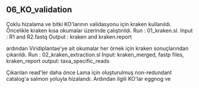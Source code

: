 ## 06_KO_validation

Çoklu hizalama ve bitki KO'larının validasyonu için kraken kullanıldı. Öncelikle kraken kısa okumalar üzerinde çalıştırıldı.
Run : 01_kraken.sl. 
Input : R1 and R2.fastq
Output : kraken and kraken.report

ardından Viridiplantae'ye ait okumalar her örnek için kraken sonuçlarından çıkarıldı.
Run : 02_kraken_extraction.sl
Input: kraken_merged, fastp files, kraken_report
output: taxa_specific_reads

Çıkarılan read'ler daha önce Lama için oluşturulmuş non-redundant catalog'a salmon yoluyla hizalandı. Ardından ilgili KO'lar eggnog ve
